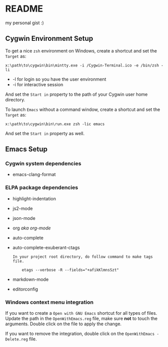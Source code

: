 # README #

my personal gist :)

## Cygwin Environment Setup

To get a nice `zsh` environment on Windows, create a shortcut and set
the `Target` as:

    x:\path\to\cygwin\bin\mintty.exe -i /Cygwin-Terminal.ico -e /bin/zsh -li
    
- -l for login so you have the user environment
- -i for interactive session

And set the `Start in` property to the path of your Cygwin user home directory.

To launch `Emacs` without a command window, create a shortcut and set the `Target` as:

    x:\path\to\cygwin\bin\run.exe zsh -lic emacs

And set the `Start in` property as well.

## Emacs Setup

### Cygwin system dependencies

  - emacs-clang-format

### ELPA package dependencies

  - highlight-indentation
  - js2-mode
  - json-mode
  - org *aka org-mode*
  - auto-complete
  - auto-complete-exuberant-ctags

        In your project root directory, do follow command to make tags file.

            etags --verbose -R --fields="+afikKlmnsSzt"

  - markdown-mode
  - editorconfig

### Windows context menu integration

If you want to create a `Open with GNU Emacs` shortcut for all types
of files. Update the path in the `OpenWithEmacs.reg` file, make sure
**not** to touch the arguments. Double click on the file to apply the
change.

If you want to remove the integration, double click on the
`OpenWithEmacs - Delete.reg` file.

